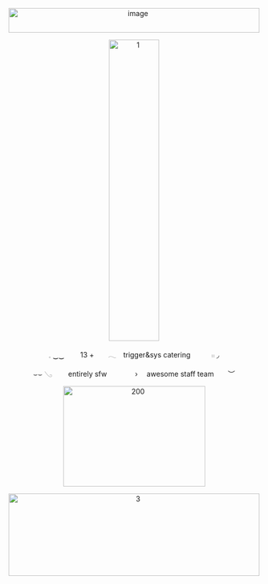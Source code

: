 <p align="center">
<img width="500" height="49" alt="image" src="https://github.com/user-attachments/assets/095a6a86-c657-4244-a462-d55fc5a4ffa0" />
</p>

<p align="center">
<img width="100" height="600" alt="1" src="https://github.com/user-attachments/assets/8ee2bd77-2c9f-4c7d-8369-e4f48b73b985" />
</p>

<p align="center">
𓈒 ‿‿   13 +  𓂃 trigger&sys catering   𓏼 ◞

<p align="center">
⌣⌣ 𓂅   entirely sfw    ›  awesome staff team  ︶
</p>

<p align="center">
<img width="283" height="200" alt="200" src="https://github.com/user-attachments/assets/4e9020a1-61fc-41d0-869d-1cd077608fe9" />
</p>

<p align="center">
<img width="500" height="164" alt="3" src="https://github.com/user-attachments/assets/e3acef62-f85f-4b16-8f94-ce20d21138ff" />
</p>
